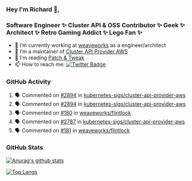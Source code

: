 ### Hey I'm Richard 👋, 

<h3 align="left">Software Engineer ✨ Cluster API & OSS Contributor ✨ Geek ✨ Architect ✨ Retro Gaming Addict ✨ Lego Fan ✨</h3>

- 🔭 I’m currently working at [weaveworks](https://github.com/weaveworks) as a engineer/architect
- 👯 I’m a maintainer of [Cluster API Provider AWS](https://github.com/kubernetes-sigs/cluster-api-provider-aws)
- 💬 I'm reading [Patch & Tweak](https://bjooks.com/products/patch-tweak-exploring-modular-synthesis)
- 📫 How to reach me: [![Twitter Badge](https://img.shields.io/badge/-@fruit_case-00acee?style=flat&logo=Twitter&logoColor=white)](https://twitter.com/intent/follow?screen_name=fruit_case "Follow on Twitter")

### GitHub Activity 

<!--START_SECTION:activity-->
1. 🗣 Commented on [#2894](https://github.com/kubernetes-sigs/cluster-api-provider-aws/issues/2894) in [kubernetes-sigs/cluster-api-provider-aws](https://github.com/kubernetes-sigs/cluster-api-provider-aws)
2. 🗣 Commented on [#2894](https://github.com/kubernetes-sigs/cluster-api-provider-aws/issues/2894) in [kubernetes-sigs/cluster-api-provider-aws](https://github.com/kubernetes-sigs/cluster-api-provider-aws)
3. 🗣 Commented on [#180](https://github.com/weaveworks/flintlock/issues/180) in [weaveworks/flintlock](https://github.com/weaveworks/flintlock)
4. 🗣 Commented on [#2787](https://github.com/kubernetes-sigs/cluster-api-provider-aws/issues/2787) in [kubernetes-sigs/cluster-api-provider-aws](https://github.com/kubernetes-sigs/cluster-api-provider-aws)
5. 🗣 Commented on [#181](https://github.com/weaveworks/flintlock/issues/181) in [weaveworks/flintlock](https://github.com/weaveworks/flintlock)
<!--END_SECTION:activity-->

### GitHub Stats

[![Anurag's github stats](https://github-readme-stats.vercel.app/api?username=richardcase&count_private=true&show_icons=true)](https://github.com/anuraghazra/github-readme-stats)

[![Top Langs](https://github-readme-stats.vercel.app/api/top-langs/?username=richardcase&hide=html&layout=compact)](https://github.com/anuraghazra/github-readme-stats)
